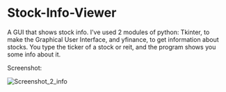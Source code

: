 # Stock-Info-Viewer
A GUI that shows stock info. I've used 2 modules of python: Tkinter, to make the Graphical User Interface, and yfinance, to get information about stocks. You type the ticker of a stock or reit, and the program shows you some info about it.

Screenshot:

![Screenshot_2_info](https://user-images.githubusercontent.com/93150152/182694182-a7f134dc-281a-4547-a989-6d3d488fd470.png)
